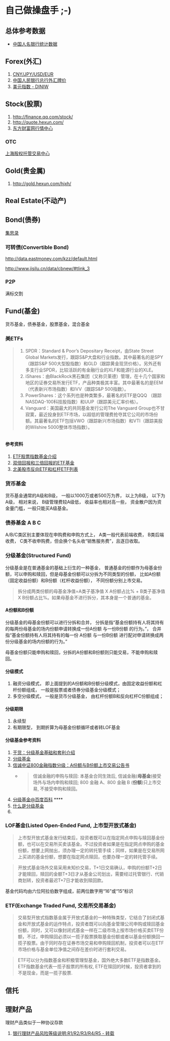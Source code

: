 # 自己做操盘手 ;-)

## 总体参考数据

* [中国人名银行统计数据](http://www.pbc.gov.cn/publish/diaochatongjisi/133/index.html)

## Forex(外汇)

1. [CNY/JPY/USD/EUR](https://www.google.com/finance?chdnp=1&chdd=1&chds=1&chdv=1&chvs=Linear&chdeh=0&chfdeh=0&chdet=1412905881144&chddm=27620&q=CURRENCY:USDCNY&ntsp=0&ei=lzs3VJDTKMGZqAHtoYHIBw)
2. [中国人民银行总行外汇牌价](http://www.boc.cn/sourcedb/lswhpj/)
3. [美元指数 - DINIW](http://finance.sina.com.cn/money/forex/hq/DINIW.shtml)

## Stock(股票)

1. <http://finance.qq.com/stock/>
2. <http://quote.hexun.com/>
3. [东方财富网行情中心](http://quote.eastmoney.com/center/)

### OTC

[上海股权托管交易中心](http://www.china-see.com/index.do)


## Gold(贵金属)

1. <http://gold.hexun.com/hjxh/>

## Real Estate(不动产)

## Bond(债券)

[集思录](http://www.jisilu.cn/data/bond/)

### 可转债(Convertible Bond)

<http://data.eastmoney.com/kzz/default.html>

<http://www.jisilu.cn/data/cbnew/#tlink_3>

### P2P

满标交割

## Fund(基金)

货币基金，债券基金，股票基金，混合基金

### 美ETFs

> 1. SPDR：Standard & Poor’s Depositary Receipt，由State Street Global Markets发行，跟踪S&P大盘和行业指数。其中最著名的是SPY（跟踪S&P 500大型股指数）和GLD（跟踪黄金现货价格）。另外还有多支行业SPDR，比较活跃的有金融行业的XLF和能源行业的XLE。
> 2. iShares：由BlackRock黑石集团（又称贝莱德）管理，在十几个国家和地区的证券交易所发行ETF，产品种类极其丰富。其中最著名的是EEM（代表新兴市场指数）和IVV（跟踪S&P 500指数）。
> 3. PowerShares：这个系列也是种类繁多，最著名的ETF是QQQ （跟踪NASDAQ-100科技股指数）和UUP（跟踪美元汇率价格）。
> 4. Vanguard：美国最大的共同基金发行公司The Vanguard Group也不甘寂寞，最近投身到ETF市场，以超低的管理费抢夺其它公司的市场份额。其最著名的ETF包括VWO（跟踪新兴市场指数）和VTI（跟踪美股的Wilshire 5000整体市场指数）。

<img src="http://www.3dfn.com/free/wp-content/uploads/etfus.png" alt=""/>

#### 参考资料
1. [ETF股票指数基金介绍](http://www.3dfn.com/etf%E8%82%A1%E7%A5%A8%E6%8C%87%E6%95%B0%E5%9F%BA%E9%87%91%E4%BB%8B%E7%BB%8D/)
2. [双倍回报和三倍回报的ETF基金](http://www.3dfn.com/%E5%8F%8C%E5%80%8D%E5%9B%9E%E6%8A%A5%E5%92%8C%E4%B8%89%E5%80%8D%E5%9B%9E%E6%8A%A5%E7%9A%84etf%E5%9F%BA%E9%87%91/)
3. [北美股市反向ETF和杠杆ETF列表](http://www.3dfn.com/%E5%8C%97%E7%BE%8E%E8%82%A1%E5%B8%82%E5%8F%8D%E5%90%91etf%E6%9D%A0%E6%9D%86etf%E5%88%97%E8%A1%A8/)


### 货币基金

货币基金通常的A级和B级， 一般以1000万或者500万为界， 以上为B级， 以下为A级， 相对来说， B级管理费较A级低， 收益率也相对高一些， 资金散户因为资金量门槛，一般只能买A级基金。

### 债券基金 A B C

A/B/C类区别主要体现在申购费和申购方式上， A类一般代表前端收费， B类后端收费， C类不收申购费，但会换个名头收“销售服务费”，且逐日收取。


### 分级基金(Structured Fund)

分级基金是在普通基金的基础上衍生的一种基金， 普通基金的份额作为母基金份额，可以申购和赎回，但是母基金份额可以分拆为不同类型的份额， 比如A份额（固定收益份额）和B份额（杠杆收益份额）， 不同份额分别上市交易。

> 拆分成两类份额的母基金净值=A类子基净值 X A份额占比% + B类子基净值 X B份额占比%。如果母基金不进行拆分，其本身是一个普通的基金。

#### A份额和B份额

分级基金的母基金份额可以进行分拆和合并， 分拆是指“基金份额持有人将其持有的每两份母基金的场内份额申请转换成一份A份额 与一份B份额 的行为。”， 合并指“基金份额持有人将其持有的每一份 A份额 与一份B份额 进行配对申请转换成两份分级基金的场内份额的行为。”

母基金份额只能申购和赎回，分拆的A份额和B份额则只能交易，不能申购和赎回。

#### 分级模式

1. 融资分级模式， 即上面提到的A份额和B份额分级模式，由固定收益份额和杠杆份额组成， 一般是股票或者债券分级基金分级模式；
2. 多空分级模式， 一般是货币分级基金， 由杠杆份额B和反向杠杆C份额组成；

#### 分级期限

1. 永续型
2. 有期限型， 到期折算为母基金份额循环或者转LOF基金


#### 分级基金参考资料

1. [干货：分级基金基础和套利介绍](http://www.jisilu.cn/question/14413)
2. [分级基金](http://wiki.mbalib.com/wiki/%E5%88%86%E7%BA%A7%E5%9F%BA%E9%87%91)
3. [信诚中证800金融指数分级：A份额与B份额上市交易公告书](http://www.yilucaifu.com/fund/fundAnnounceDetail/102004012/102004015/00000000000008t05z.html)
	- > 信诚金融的申购与赎回: 本基金合同生效后, 信诚金融(**母基金**)接受场外与场内申购和赎回; 800 金融 A、800 金融 B (**份额**)只上市交易, 不接受申购和赎回。
4. [分级基金@百度百科](http://baike.baidu.com/view/2857537.htm) ****
5. [什么是分级基金](http://www.xyfunds.com.cn/website/fenji/)
6. 

### LOF基金(Listed Open-Ended Fund, 上市型开放式基金)

> 上市型开放式基金发行结束后，投资者既可以在指定网点申购与赎回基金份额，也可以在交易所买卖该基金。不过投资者如果是在指定网点申购的基金份额，想要上网抛出，须办理一定的转托管手续；同样，如果是在交易所网上买进的基金份额，想要在指定网点赎回，也要办理一定的转托管手续。

> 开放式基金场外交易采用未知价交易，T+1日交易确认，申购的份额T+2日才能赎回，赎回的金额T+3日才从基金公司划出，需要经过托管银行、代销商划转，投资者最迟T+7日才能收到赎回款。

基金代码均由六位阿拉伯数字组成，前两位数字用“16”或“15”标识

### ETF(Exchange Traded Fund, 交易所交易基金)

> 交易型开放式指数基金属于开放式基金的一种特殊类型，它结合了封闭式基金和开放式基金的运作特点，投资者既可以向基金管理公司申购或赎回基金份额，同时，又可以像封闭式基金一样在二级市场上按市场价格买卖ETF份额，不过，申购赎回必须以一揽子股票换取基金份额或者以基金份额换回一揽子股票。由于同时存在证券市场交易和申购赎回机制，投资者可以在ETF市场价格与基金单位净值之间存在差价时进行套利交易。

> ETF可以分为指数基金和积极管理型基金，国外绝大多数ETF是指数基金。ETF指数基金代表一揽子股票的所有权, ETF在赎回的时候，投资者拿到的不是现金，而是一揽子股票.






## 信托

## 理财产品

理财产品类似于一种协议存款

1. [银行理财产品风险等级说明:R1/R2/R3/R4/R5 - 转载](http://lutaf.com/187.htm)



 
 
 